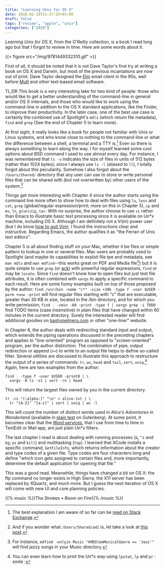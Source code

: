 ```yaml
---
title: "Learning Unix for OS X"
date: 2018-02-19T21:37:25+01:00
draft: false
tags: ["review", "apple", "unix"]
categories: ["2018"]
---
```


*Learning Unix for OS X*, from the O'Reilly collection, is a book I read long ago but that I forgot to review in time. Here are some words about it.

{{< figure src="/img/9781449332310.gif" >}}

First of all, it should be noted that it is not Dave Taylor's first try at writing a book on OS X and Darwin, but most of the previous incantations are now out of print. Dave Taylor designed the [Elm](http://www.instinct.org/elm/) email client in the 90s, well before [Mutt](http://www.mutt.org) and other text-based email software.

TL;DR This book is a very interesting take for two kind of people: those who would like to get a better understanding of the command-line in general and/or OS X internals, and those who would like to work using the command-line in addition to the OS X standard applications, like the Finder, to improve their productivity. In the later case, one of the best use case is certainly the combined use of Spotlight's `mdls` (which return file metadata), `find` and `grep` (See the end of Chapter 5 to learn more).

At first sight, it really looks like a book for people not familiar with Unix or Linux systems, and who know close to nothing to the command-line or what the difference between a shell, a terminal and a TTY is.[^1] Even so there is always something to learn along the way. I for myself learned some cool options about BSD command I used to use almost every day. For instance, I was remembered that `ls -s` indicates the size of files in units of 512 bytes (rather than 1024 bytes); since I always use `ls -l` (aliased to `ll`), I totally forgot about this peculiarity. Somehow I also forgot about the `/Users/Shared/` directory that any user can use to store or write personal files that can be shared with (but not overwritten by) other users of the system.[^2]

Things get more interesting with Chapter 4 since the author starts using the command line more often to show how to deal with files using `ls`, `less` and `cat`, `grep` (global/regular expression/print; more on this in Chapter 5), `cp` and `mv`, `ln`, `g(un)zip`, `tar`. With no surprise, the author choose to use `vi` rather than Emacs to illustrate basic text processing since it is available on Un*x machine, including OS X. Although I am definitely not a Vi(m) power user (but I do know [how to quit Vim](https://twitter.com/iamdevloper/status/435555976687923200)), I found the instructions clear and instructive. Regarding Emacs, the author qualifies it as "the Ferrari of Unix text editors".

Chapter 5 is all about finding stuff on your Mac, whether it be files or simple pattern to lookup in one or several files. Mac users are probably used to Spotlight (and maybe its capabilities to exploit file tpe and metadata, see `man mdls` and `man mdfind`--this works great on PDF and Media file[^3]) but it is quite simple to use `grep` (or [ack](https://beyondgrep.com)) with powerful regular expressions, `find` or may be `locate`. Since `find` doesn't know how to open files but just test file attributes, it is often combined with `xargs` to apply a specific command to each result. Here are some funny examples built on top of those proposed by the author: `find /usr/bin -name "c*" -size +30k -type f -user $USER -perm +u=w -print` will find regular files starting with "c" that are executable, greater than 30 KB in size, located in the /bin directory, and for which you write permission; `find . -cmin -60 -print -type f | xargs grep -i TODO` find TODO items (case insensitive) in plain files that have changed within 60 minutes in the current directory. Surely the interested reader will find additional goodies on [bashoneliners.com](http://www.bashoneliners.com) or other "one-liner" website.

In Chapter 6, the author deals with redirecting standard input and output, which extends the piping operations discussed in the preceding chapters and applies to "line-oriented" program as opposed to "screen-oriented" program, per the author distinction. The combination of pipe, output redirection or append (`>>`) to write to an output file helps to define so-called filter. Several utilities are discussed to illustrate this approach to restructure the output of a series of commands: `tr`, `wc`, `head` and `tail`, `sort`, `uniq`.[^4] Again, here are two examples from the author:

```
find . -type f -user $USER -print0 | \
  xargs -0 ls -s1 | sort -rn | head
```

This will return the largest files owned by you in the current directory.

```
tr -cs "[:alpha:]" "\n" < alice.txt | \
  tr "[A-Z]" "[a-z]" | sort | uniq | wc -l
```

This will count the number of distinct words used in *Alice’s Adventures in Wonderland* (available in [plain text](http://www.gutenberg.org/ebooks/11) on Gutenberg). At some point, it becomes clear that the [Word services](https://www.macupdate.com/app/mac/10523/wordservice), that I use from time to time in TextEdit or Mail app, are just plain Un*x filters.

The last chapter I read is about dealing with running processes (`&`, `^z` and `bg`; `ps` and `kill`) and multitasking (`top`). I learned that XCode installs a specific command, `GetFileInfo`, which returns information about the creator and type codes of a given file. Type codes are four characters long and define "which icon gets assigned to certain files and, more importantly, determine the default application for opening that file."

This was a good read. Meanwhile, things have changed a bit on OS X: the ftp command no longer exists in High Sierra, the X11 server has been replaced by XQuartz, and much more. But I guess the next iteration of OS X will come with new UI and core planning policies.

{{% music %}}The Strokes • *Room on Fire*{{% /music %}}

[^1]: The best explanation I am aware of so far can be [read on Stack Exchange](https://unix.stackexchange.com/a/4132).

[^2]: And if you wonder what `/Users/Shared/adi` is, let take a look at [this post](http://galvanist.com/post/66313155502/userssharedadi).

[^3]: For instance, `mdfind -onlyin Music "kMDItemMusicalGenre == 'Jazz'"` will find jazzy songs in your Music directory.

[^4]: You can even learn how to print the Un*x way using `lpstat`, `lp` and `pr` : smile :
